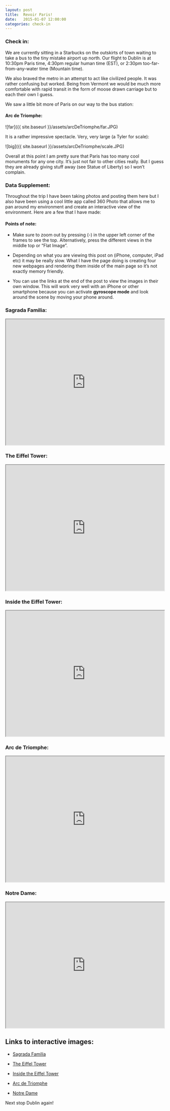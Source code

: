```yaml
---
layout: post
title:  Revoir Paris!
date:   2015-01-07 12:00:00
categories: check-in
---
```


### Check in: 
We are currently sitting in a Starbucks on the outskirts of town waiting to take a bus to the tiny mistake airport up north. Our flight to Dublin is at 10:30pm Paris time, 4:30pm regular human time (EST), or 2:30pm too-far-from-any-water time (Mountain time). 

We also braved the metro in an attempt to act like civilized people. It was rather confusing but worked. Being from Vermont we would be much more comfortable with rapid transit in the form of moose drawn carriage but to each their own I guess. 

We saw a little bit more of Paris on our way to the bus station:

#### Arc de Triomphe: 

![far]({{ site.baseurl }}/assets/arcDeTriomphe/far.JPG)

It is a rather impressive spectacle. Very, very large (a Tyler for scale):

![big]({{ site.baseurl }}/assets/arcDeTriomphe/scale.JPG)

Overall at this point I am pretty sure that Paris has too many cool monuments for any one city. It’s just not fair to other cities really. But I guess they are already giving stuff away (see Statue of Liberty) so I won’t complain. 


### Data Supplement: 

Throughout the trip I have been taking photos and posting them here but I also have been using a cool little app called 360 Photo that allows me to pan around my environment and create an interactive view of the environment. Here are a few that I have made: 

#### Points of note:
- Make sure to zoom out by pressing (-) in the upper left corner of the frames to see the top. Alternatively, press the different views in the middle top or “Flat Image”.  

- Depending on what you are viewing this post on (iPhone, computer, iPad etc) it may be really slow. What I have the page doing is creating four new webpages and rendering them inside of the main page so it’s not exactly memory friendly. 

- You can use the links at the end of the post to view the images in their own window. This will work very well with an iPhone or other smartphone because you can activate __gyroscope mode__ and look around the scene by moving your phone around. 

### Sagrada Familia: 
<iframe width="100%" height="400px" src="http://360.io/TWRAZH
" name="iframe_a"></iframe>

### The Eiffel Tower:
<iframe width="100%" height="400px" src="http://360.io/MZswFt" name="iframe_a"></iframe>

### Inside the Eiffel Tower: 
<iframe width="100%" height="400px" src="http://360.io/Prbgr5
" name="iframe_a"></iframe>

### Arc de Triomphe: 
<iframe width="100%" height="400px" src="http://360.io/MRKqmL
" name="iframe_a"></iframe>

### Notre Dame: 
<iframe width="100%" height="400px" src="http://360.io/r8XYbt
" name="iframe_a"></iframe>


## Links to interactive images: 

- [Sagrada Familia](http://360.io/TWRAZH)

- [The Eiffel Tower](http://360.io/MZswFt)

- [Inside the Eiffel Tower](http://360.io/Prbgr5) 

- [Arc de Triomphe](http://360.io/MRKqmL) 

- [Notre Dame](http://360.io/r8XYbt) 

Next stop Dublin again!

[jekyll]:      http://jekyllrb.com
[jekyll-gh]:   https://github.com/jekyll/jekyll
[jekyll-help]: https://github.com/jekyll/jekyll-help
